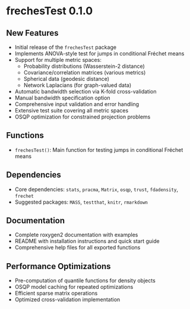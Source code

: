 # frechesTest 0.1.0

## New Features

* Initial release of the `frechesTest` package
* Implements ANOVA-style test for jumps in conditional Fréchet means
* Support for multiple metric spaces:
  * Probability distributions (Wasserstein-2 distance)
  * Covariance/correlation matrices (various metrics)
  * Spherical data (geodesic distance)
  * Network Laplacians (for graph-valued data)
* Automatic bandwidth selection via K-fold cross-validation
* Manual bandwidth specification option
* Comprehensive input validation and error handling
* Extensive test suite covering all metric spaces
* OSQP optimization for constrained projection problems

## Functions

* `frechesTest()`: Main function for testing jumps in conditional Fréchet means

## Dependencies

* Core dependencies: `stats`, `pracma`, `Matrix`, `osqp`, `trust`, `fdadensity`, `frechet`
* Suggested packages: `MASS`, `testthat`, `knitr`, `rmarkdown`

## Documentation

* Complete roxygen2 documentation with examples
* README with installation instructions and quick start guide
* Comprehensive help files for all exported functions

## Performance Optimizations

* Pre-computation of quantile functions for density objects
* OSQP model caching for repeated optimizations
* Efficient sparse matrix operations
* Optimized cross-validation implementation